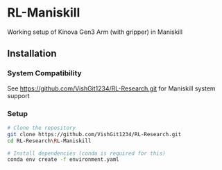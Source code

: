 # RL-Maniskill

Working setup of Kinova Gen3 Arm (with gripper) in Maniskill

## Installation

### System Compatibility

See https://github.com/VishGit1234/RL-Research.git for Maniskill system support

### Setup

```bash
# Clone the repository
git clone https://github.com/VishGit1234/RL-Research.git
cd RL-Research\RL-Maniskill

# Install dependencies (conda is required for this)
conda env create -f environment.yaml
```